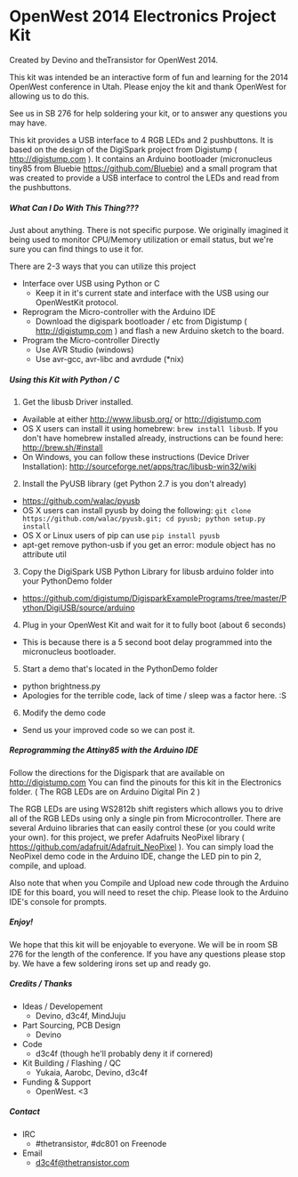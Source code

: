 # OpenWest 2014 Electronics Project Kit
Created by Devino and theTransistor for OpenWest 2014.

This kit was intended be an interactive form of fun and learning for the 2014 OpenWest conference in Utah. Please enjoy the kit and thank OpenWest for allowing us to do this. 

See us in SB 276 for help soldering your kit, or to answer any questions you may have.

This kit provides a USB interface to 4 RGB LEDs and 2 pushbuttons. It is based on the design of the DigiSpark project from Digistump ( http://digistump.com ). It contains an Arduino bootloader (micronucleus tiny85 from Bluebie https://github.com/Bluebie) and a small program that was created to provide a USB interface to control the LEDs and read from the pushbuttons.


##### What Can I Do With This Thing???
Just about anything. There is not specific purpose. We originally imagined it being used to monitor CPU/Memory utilization or email status, but we're sure you can find things to use it for.

There are 2-3 ways that you can utilize this project
- Interface over USB using Python or C
  - Keep it in it's current state and interface with the USB using our OpenWestKit protocol.
- Reprogram the Micro-controller with the Arduino IDE
  - Download the digispark bootloader / etc from Digistump ( http://digistump.com ) and flash a new Arduino sketch to the board.
- Program the Micro-controller Directly
  - Use AVR Studio (windows) 
  - Use avr-gcc, avr-libc and avrdude (*nix)


##### Using this Kit with Python / C
1. Get the libusb Driver installed. 
  * Available at either http://www.libusb.org/ or http://digistump.com
  * OS X users can install it using homebrew: `brew install libusb`. If you don't have homebrew installed already, instructions can be found here: http://brew.sh/#install
  * On Windows, you can follow these instructions (Device Driver Installation): http://sourceforge.net/apps/trac/libusb-win32/wiki
2. Install the PyUSB library (get Python 2.7 is you don't already)
  * https://github.com/walac/pyusb
  * OS X users can install pyusb by doing the following: `git clone https://github.com/walac/pyusb.git; cd pyusb; python setup.py install`
  * OS X or Linux users of pip can use `pip install pyusb`
  * apt-get remove python-usb if you get an error: module object has no attribute util
3. Copy the DigiSpark USB Python Library for libusb arduino folder into your PythonDemo folder
  * https://github.com/digistump/DigisparkExamplePrograms/tree/master/Python/DigiUSB/source/arduino
4. Plug in your OpenWest Kit and wait for it to fully boot (about 6 seconds)
  * This is because there is a 5 second boot delay programmed into the micronucleus bootloader.
5. Start a demo that's located in the PythonDemo folder
  * python brightness.py
  * Apologies for the terrible code, lack of time / sleep was a factor here. :S
6. Modify the demo code
  * Send us your improved code so we can post it.


##### Reprogramming the Attiny85 with the Arduino IDE
Follow the directions for the Digispark that are available on http://digistump.com You can find the pinouts for this kit in the Electronics folder. ( The RGB LEDs are on Arduino Digital Pin 2 )

The RGB LEDs are using WS2812b shift registers which allows you to drive all of the RGB LEDs using only a single pin from Microcontroller. There are several Arduino libraries that can easily control these (or you could write your own). for this project, we prefer Adafruits NeoPixel library ( https://github.com/adafruit/Adafruit_NeoPixel ). You can simply load the NeoPixel demo code in the Arduino IDE, change the LED pin to pin 2, compile, and upload.

Also note that when you Compile and Upload new code through the Arduino IDE for this board, you will need to reset the chip. Please look to the Arduino IDE's console for prompts.


##### Enjoy!
We hope that this kit will be enjoyable to everyone. We will be in room SB 276 for the length of the conference. If you have any questions please stop by. We have a few soldering irons set up and ready go.


##### Credits / Thanks
- Ideas / Developement
  - Devino, d3c4f, MindJuju
- Part Sourcing, PCB Design
  - Devino
- Code
  - d3c4f (though he'll probably deny it if cornered)
- Kit Building / Flashing / QC
  - Yukaia, Aarobc, Devino, d3c4f
- Funding & Support
  - OpenWest. <3


##### Contact
- IRC
  - #thetransistor, #dc801 on Freenode
- Email
  - d3c4f@thetransistor.com
